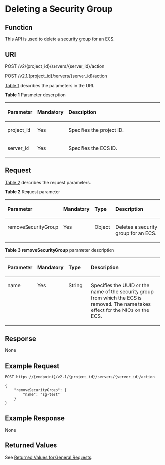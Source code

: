 # Deleting a Security Group<a name="EN-US_TOPIC_0067161717"></a>

## Function<a name="en-us_topic_0057973179_section16588975"></a>

This API is used to delete a security group for an ECS.

## URI<a name="en-us_topic_0057973179_section15083054"></a>

POST /v2/\{project\_id\}/servers/\{server\_id\}/action

POST /v2.1/\{project\_id\}/servers/\{server\_id\}/action

[Table 1](#table55945983)  describes the parameters in the URI.

**Table  1**  Parameter description

<a name="table55945983"></a>
<table><thead align="left"><tr id="row11302482"><th class="cellrowborder" valign="top" width="16.46%" id="mcps1.2.4.1.1"><p id="p5187119"><a name="p5187119"></a><a name="p5187119"></a>Parameter</p>
</th>
<th class="cellrowborder" valign="top" width="17.150000000000002%" id="mcps1.2.4.1.2"><p id="p17503500"><a name="p17503500"></a><a name="p17503500"></a>Mandatory</p>
</th>
<th class="cellrowborder" valign="top" width="66.39%" id="mcps1.2.4.1.3"><p id="p8497414"><a name="p8497414"></a><a name="p8497414"></a>Description</p>
</th>
</tr>
</thead>
<tbody><tr id="row49888896"><td class="cellrowborder" valign="top" width="16.46%" headers="mcps1.2.4.1.1 "><p id="p14468758"><a name="p14468758"></a><a name="p14468758"></a>project_id</p>
</td>
<td class="cellrowborder" valign="top" width="17.150000000000002%" headers="mcps1.2.4.1.2 "><p id="p31118786"><a name="p31118786"></a><a name="p31118786"></a>Yes</p>
</td>
<td class="cellrowborder" valign="top" width="66.39%" headers="mcps1.2.4.1.3 "><p id="p19718121214"><a name="p19718121214"></a><a name="p19718121214"></a>Specifies the project ID.</p>
</td>
</tr>
<tr id="row613736410235"><td class="cellrowborder" valign="top" width="16.46%" headers="mcps1.2.4.1.1 "><p id="p2736446410235"><a name="p2736446410235"></a><a name="p2736446410235"></a>server_id</p>
</td>
<td class="cellrowborder" valign="top" width="17.150000000000002%" headers="mcps1.2.4.1.2 "><p id="p192907210235"><a name="p192907210235"></a><a name="p192907210235"></a>Yes</p>
</td>
<td class="cellrowborder" valign="top" width="66.39%" headers="mcps1.2.4.1.3 "><p id="p2203711610235"><a name="p2203711610235"></a><a name="p2203711610235"></a>Specifies the ECS ID.</p>
</td>
</tr>
</tbody>
</table>

## Request<a name="en-us_topic_0057973179_section56802184"></a>

[Table 2](#en-us_topic_0058745339_table44724688204850)  describes the request parameters.

**Table  2**  Request parameter

<a name="en-us_topic_0058745339_table44724688204850"></a>
<table><thead align="left"><tr id="en-us_topic_0058745339_row1798761204850"><th class="cellrowborder" valign="top" width="17%" id="mcps1.2.5.1.1"><p id="en-us_topic_0058745339_p39560242204918"><a name="en-us_topic_0058745339_p39560242204918"></a><a name="en-us_topic_0058745339_p39560242204918"></a>Parameter</p>
</th>
<th class="cellrowborder" valign="top" width="17%" id="mcps1.2.5.1.2"><p id="p1744285513269"><a name="p1744285513269"></a><a name="p1744285513269"></a>Mandatory</p>
</th>
<th class="cellrowborder" valign="top" width="15%" id="mcps1.2.5.1.3"><p id="en-us_topic_0058745339_p50263001204918"><a name="en-us_topic_0058745339_p50263001204918"></a><a name="en-us_topic_0058745339_p50263001204918"></a>Type</p>
</th>
<th class="cellrowborder" valign="top" width="51%" id="mcps1.2.5.1.4"><p id="en-us_topic_0058745339_p2596798204918"><a name="en-us_topic_0058745339_p2596798204918"></a><a name="en-us_topic_0058745339_p2596798204918"></a>Description</p>
</th>
</tr>
</thead>
<tbody><tr id="en-us_topic_0058745339_row5848663204850"><td class="cellrowborder" valign="top" width="17%" headers="mcps1.2.5.1.1 "><p id="en-us_topic_0058745339_p22382703204933"><a name="en-us_topic_0058745339_p22382703204933"></a><a name="en-us_topic_0058745339_p22382703204933"></a>removeSecurityGroup</p>
</td>
<td class="cellrowborder" valign="top" width="17%" headers="mcps1.2.5.1.2 "><p id="p1544245582616"><a name="p1544245582616"></a><a name="p1544245582616"></a>Yes</p>
</td>
<td class="cellrowborder" valign="top" width="15%" headers="mcps1.2.5.1.3 "><p id="en-us_topic_0058745339_p1059631204933"><a name="en-us_topic_0058745339_p1059631204933"></a><a name="en-us_topic_0058745339_p1059631204933"></a>Object</p>
</td>
<td class="cellrowborder" valign="top" width="51%" headers="mcps1.2.5.1.4 "><p id="en-us_topic_0058745339_p40030009204933"><a name="en-us_topic_0058745339_p40030009204933"></a><a name="en-us_topic_0058745339_p40030009204933"></a>Deletes a security group for an ECS.</p>
</td>
</tr>
</tbody>
</table>

**Table  3** **removeSecurityGroup**  parameter description

<a name="en-us_topic_0058745339_table59377750205027"></a>
<table><thead align="left"><tr id="en-us_topic_0058745339_row1841518205027"><th class="cellrowborder" valign="top" width="17%" id="mcps1.2.5.1.1"><p id="p022464114103"><a name="p022464114103"></a><a name="p022464114103"></a>Parameter</p>
</th>
<th class="cellrowborder" valign="top" width="17%" id="mcps1.2.5.1.2"><p id="p1281195882614"><a name="p1281195882614"></a><a name="p1281195882614"></a>Mandatory</p>
</th>
<th class="cellrowborder" valign="top" width="15%" id="mcps1.2.5.1.3"><p id="p522412415109"><a name="p522412415109"></a><a name="p522412415109"></a>Type</p>
</th>
<th class="cellrowborder" valign="top" width="51%" id="mcps1.2.5.1.4"><p id="p1222404112106"><a name="p1222404112106"></a><a name="p1222404112106"></a>Description</p>
</th>
</tr>
</thead>
<tbody><tr id="en-us_topic_0058745339_row20042728205027"><td class="cellrowborder" valign="top" width="17%" headers="mcps1.2.5.1.1 "><p id="en-us_topic_0058745339_p29571470205128"><a name="en-us_topic_0058745339_p29571470205128"></a><a name="en-us_topic_0058745339_p29571470205128"></a>name</p>
</td>
<td class="cellrowborder" valign="top" width="17%" headers="mcps1.2.5.1.2 "><p id="p11811558182613"><a name="p11811558182613"></a><a name="p11811558182613"></a>Yes</p>
</td>
<td class="cellrowborder" valign="top" width="15%" headers="mcps1.2.5.1.3 "><p id="en-us_topic_0058745339_p46478847205128"><a name="en-us_topic_0058745339_p46478847205128"></a><a name="en-us_topic_0058745339_p46478847205128"></a>String</p>
</td>
<td class="cellrowborder" valign="top" width="51%" headers="mcps1.2.5.1.4 "><p id="en-us_topic_0058745339_p5042904205128"><a name="en-us_topic_0058745339_p5042904205128"></a><a name="en-us_topic_0058745339_p5042904205128"></a>Specifies the UUID or the name of the security group from which the ECS is removed. The name takes effect for the NICs on the ECS.</p>
</td>
</tr>
</tbody>
</table>

## Response<a name="en-us_topic_0057973179_section41457614"></a>

None

## Example Request<a name="section158377710302"></a>

```
POST https://{endpoint}/v2.1/{project_id}/servers/{server_id}/action
```

```
{ 
    "removeSecurityGroup": { 
        "name": "sg-test"
    }
}
```

## Example Response<a name="section595062522516"></a>

None

## Returned Values<a name="section657556601763"></a>

See  [Returned Values for General Requests](returned-values-for-general-requests.md).

